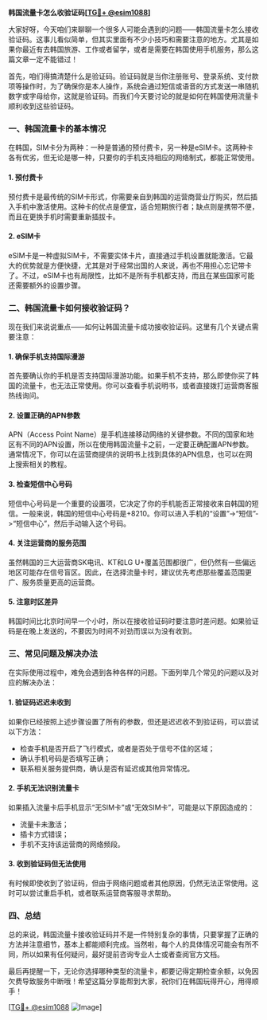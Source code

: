 **韩国流量卡怎么收验证码[[TG💪+ @esim1088](https://t.me/s/esim1088)]**

大家好呀，今天咱们来聊聊一个很多人可能会遇到的问题——韩国流量卡怎么接收验证码。这事儿看似简单，但其实里面有不少小技巧和需要注意的地方。尤其是如果你最近有去韩国旅游、工作或者留学，或者是需要在韩国使用手机服务，那么这篇文章一定不能错过！

首先，咱们得搞清楚什么是验证码。验证码就是当你注册账号、登录系统、支付款项等操作时，为了确保你是本人操作，系统会通过短信或语音的方式发送一串随机数字或字母给你，这就是验证码。而我们今天要讨论的就是如何在韩国使用流量卡顺利收到这些验证码。

### 一、韩国流量卡的基本情况

在韩国，SIM卡分为两种：一种是普通的预付费卡，另一种是eSIM卡。这两种卡各有优劣，但无论是哪一种，只要你的手机支持相应的网络制式，都能正常使用。

#### 1. 预付费卡
预付费卡是最传统的SIM卡形式，你需要亲自到韩国的运营商营业厅购买，然后插入手机中激活使用。这种卡的优点是便宜，适合短期旅行者；缺点则是携带不便，而且在更换手机时需要重新插拔卡。

#### 2. eSIM卡
eSIM卡是一种虚拟SIM卡，不需要实体卡片，直接通过手机设置就能激活。它最大的优势就是方便快捷，尤其是对于经常出国的人来说，再也不用担心忘记带卡了。不过，eSIM卡也有局限性，比如不是所有手机都支持，而且在某些国家可能还需要额外的设置步骤。

### 二、韩国流量卡如何接收验证码？

现在我们来说说重点——如何让韩国流量卡成功接收验证码。这里有几个关键点需要注意：

#### 1. 确保手机支持国际漫游
首先要确认你的手机是否支持国际漫游功能。如果手机不支持，那么即使你买了韩国的流量卡，也无法正常使用。你可以查看手机说明书，或者直接拨打运营商客服热线询问。

#### 2. 设置正确的APN参数
APN（Access Point Name）是手机连接移动网络的关键参数。不同的国家和地区有不同的APN设置，所以在使用韩国流量卡之前，一定要正确配置APN参数。通常情况下，你可以在运营商提供的说明书上找到具体的APN信息，也可以在网上搜索相关的教程。

#### 3. 检查短信中心号码
短信中心号码是一个重要的设置项，它决定了你的手机能否正常接收来自韩国的短信。一般来说，韩国的短信中心号码是+8210。你可以进入手机的“设置”->“短信”->“短信中心”，然后手动输入这个号码。

#### 4. 关注运营商的服务范围
虽然韩国的三大运营商SK电讯、KT和LG U+覆盖范围都很广，但仍然有一些偏远地区可能存在信号盲区。因此，在选择流量卡时，建议优先考虑那些覆盖范围更广、服务质量更高的运营商。

#### 5. 注意时区差异
韩国时间比北京时间早一个小时，所以在接收验证码时要注意时差问题。如果验证码是在晚上发送的，不要因为时间不对劲而误以为没有收到。

### 三、常见问题及解决办法

在实际使用过程中，难免会遇到各种各样的问题。下面列举几个常见的问题以及对应的解决办法：

#### 1. 验证码迟迟未收到
如果你已经按照上述步骤设置了所有的参数，但还是迟迟收不到验证码，可以尝试以下方法：
- 检查手机是否开启了飞行模式，或者是否处于信号不佳的区域；
- 确认手机号码是否填写正确；
- 联系相关服务提供商，确认是否有延迟或其他异常情况。

#### 2. 手机无法识别流量卡
如果插入流量卡后手机显示“无SIM卡”或“无效SIM卡”，可能是以下原因造成的：
- 流量卡未激活；
- 插卡方式错误；
- 手机不支持该运营商的网络频段。

#### 3. 收到验证码但无法使用
有时候即使收到了验证码，但由于网络问题或者其他原因，仍然无法正常使用。这时可以尝试重启手机，或者联系运营商客服寻求帮助。

### 四、总结

总的来说，韩国流量卡接收验证码并不是一件特别复杂的事情，只要掌握了正确的方法并注意细节，基本上都能顺利完成。当然啦，每个人的具体情况可能会有所不同，所以如果有任何疑问，最好提前咨询专业人士或者查阅官方文档。

最后再提醒一下，无论你选择哪种类型的流量卡，都要记得定期检查余额，以免因欠费导致服务中断哦！希望这篇分享能帮到大家，祝你们在韩国玩得开心，用得顺手！

[[TG💪+ @esim1088](https://t.me/s/esim1088) ![Image](https://i.postimg.cc/4NQfJmqS/Snipaste-2025-05-13-00-14-12.png)]